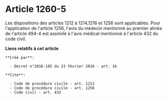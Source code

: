# Article 1260-5

Les dispositions des articles 1212 à 1214,1216 et 1256 sont applicables. Pour l'application de l'article 1256, l'avis du
médecin mentionné au premier alinéa de l'article 494-4 est assimilé à l'avis médical mentionné à l'article 432 du code civil.

**Liens relatifs à cet article**

	**Créé par**:

	  - Décret n°2016-185 du 23 février 2016 - art. 16

	**Cite**:

	  - Code de procédure civile - art. 1212
	  - Code de procédure civile - art. 1256
	  - Code civil - art. 432

